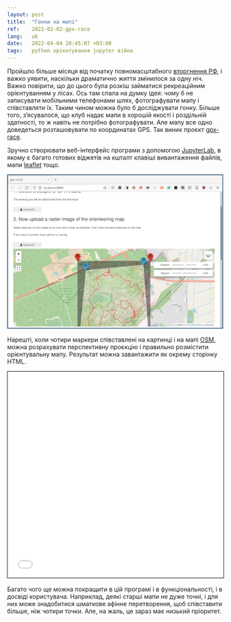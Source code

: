 ```yaml
---
layout: post
title:  "Гонки на мапі"
ref:    2022-02-02-gpx-race
lang:   uk
date:   2022-04-04 20:45:07 +03:00
tags:   python орієнтування jupyter війна
---
```


Пройшло більше місяця від початку повномасштабного
[вторгнення
РФ](https://uk.wikipedia.org/wiki/%D0%A0%D0%BE%D1%81%D1%96%D0%B9%D1%81%D1%8C%D0%BA%D0%B5_%D0%B2%D1%82%D0%BE%D1%80%D0%B3%D0%BD%D0%B5%D0%BD%D0%BD%D1%8F_%D0%B2_%D0%A3%D0%BA%D1%80%D0%B0%D1%97%D0%BD%D1%83_(2022)),
і важко уявити, наскільки драматично життя змінилося за одну ніч. Важко
повірити, що до цього була розкіш займатися рекреаційним орієнтуванням
у лісах. Ось там спала на думку ідея: чому б не записувати мобільними телефонами
шлях, фотографувати мапу і співставляти їх. Таким чином можна було б
досліджувати гонку. Більше того, з’ясувалося, що клуб надає мапи в хорошій
якості і роздільній здатності, то ж навіть не потрібно фотографувати. Але мапу
все одно доведеться розташовувати по координатах GPS. Так виник проєкт
[gpx-race](https://github.com/sakhnik/gpx-race).

Зручно створювати веб-інтерфейс програми з допомогою
[JupyterLab](https://jupyter.org/), в якому є багато готових віджетів на кшталт
клавіші вивантаження файлів, мапи [leaflet](https://leafletjs.com/) тощо.

![voila gpx-race.ipynb](/assets/2022-04/voila-gpx-race.png)

Нарешті, коли чотири маркери співставлені на картинці і на мапі
[OSM](https://www.openstreetmap.org), можна розрахувати перспективну проєкцію
і правильно розмістити орієнтувальну мапу. Результат можна завантажити як
окрему сторінку HTML.

<iframe src="/assets/2022-04/2022-02-13-poultry.html" width="100%" height="480" style="border:1px solid black;">
</iframe>

Багато чого ще можна покращити в цій програмі і в функціональності, і в досвіді
користувача. Наприклад, деякі старші мапи не дуже точні, і для них може
знадобитися шматкове афінне перетворення, щоб співставити більше, ніж чотири
точки. Але, на жаль, це зараз має низький пріоритет.
